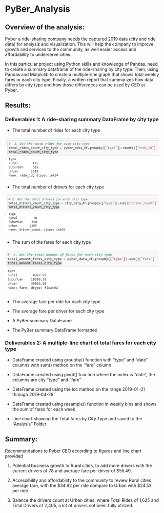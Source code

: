 # PyBer_Analysis

## Overview of the analysis:

Pyber a ride-sharing company needs the captured 2019 data (city and ride data) for analysis and visualization. This will help the company to improve growth and services to the community, as well easier access and affordability to underserve cities.

In this particular project using Python skills and knowledge of Pandas, need to create a summary dataframe of the ride-sharing by city type. Then, using Pandas and Matplolib to create a multiple-line graph that shows total weekly fares or each city type. Finally, a written report that summarizes how data differs by city type and how those differences can be used by CEO at Pyber.

## Results:

### Deliverables 1: A ride-sharing summary DataFrame by city type

-	The total number of rides for each city type

![Total_Rides_Count_City_Type.png](https://github.com/OPahunang/PyBer_Analysis/blob/main/Analysis/Total_Rides_Count_City_Type.png)


-	The total number of drivers for each city type

![Total_Drivers_City_Type.png](https://github.com/OPahunang/PyBer_Analysis/blob/main/Analysis/Total_Drivers_City_Type.png)


-	The sum of the fares for each city type

![Total_Amout_Fares_City_Type.png](https://github.com/OPahunang/PyBer_Analysis/blob/main/Analysis/Total_Amout_Fares_City_Type.png)


-	The average fare per ride for each city type


-	The average fare per driver for each city type

-	A PyBer summary DataFrame


-	The PyBer summary DataFrame formatted 


### Deliverables 2: A multiple-line chart of total fares for each city type
-	DataFrame created using groupby() function with “type” and “date” columns with sum() method on the “fare” column

-	DataFrame created using pivot() function where the index is “date”, the columns are city “type” and “fare”

-	DataFrame created using the loc method on the range 2019-01-01 through 2019-04-28 

-	DataFrame created using resample() function in weekly bins and shows the sum of fares for each week

-	Line chart showing the Total fares by City Type and saved to the “Analysis” Folder
## Summary:
Recommendations to Pyber CEO according to figures and line chart provided
1)	Potential business growth to Rural cities, to add more drivers with the current drivers of 78 and average fare per driver of $55.49

2)	Accessibility and affordability to the community to review Rural cities average fare, with the $34.62 per ride compare to Urban with $24.53 per ride
3)	Balance the drivers count at Urban cities, where Total Rides of 1,625 and Total Drivers of 2,405, a lot of drivers not been fully utilized. 
